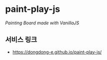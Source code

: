 # paint-play-js
*Painting Board made with VanillaJS*

## **서비스 링크**

-   https://dongdong-e.github.io/paint-play-js/ 

